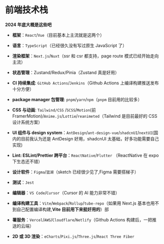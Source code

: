 # 前端技术栈

**2024 年底大概是这些吧**

- **框架**：`React`/`Vue`（目前基本上主流就是这两个）
- **语言**：`TypeScript`（已经很久没有写过原生 JavaScript 了）
- **渲染框架**：`Next.js`/`Nuxt`（ssr 和 csr 都支持，page route 模式已经开始走向主流）
- **状态管理**：Zustand/Redux/Pinia（Zustand 真是好用）
- **CI 持续集成**: `GitHub Actions`/`Jenkins`（Github Actions 上编译构建推送发布十分方便）
- **package manager 包管理**: `pnpm`/`yarn`/`npm`（`pnpm` 目前用的比较多）
- **CSS 与动画**: `Tailwind/CSS` /`SCSS`/`Motion`(前 FramerMotion)/`Anime.js`/`Lottie`/`reanimeted`（Tailwind 是目前最好的 CSS 设计系统方案）
- **UI 组件与 design system**：`AntDesign`/`ant-design-vue`/`shadcnUI`/`nextUI`(国内的目前我认为还是 AntDesign 好用，shadcnUI 太基础，好多功能需要自己实现)

- **Lint: ESLint/Prettier 跨平台**：`ReactNative`/`Flutter` （ReactNative 在 expo 下生态还不错）
- **设计软件**：`Figma`/`蓝湖`（sketch 已经很少见了,Figma 需要搭梯子）
- **测试**：`Jest`
- **编辑器**：`VS Code`/`Cursor`（Cursor 的 AI 能力非常不错）
- **编译构建工具**：`Vite`/`Webpack`/`Rollup`/`tube-repo`（如果用 Next.js 基本也用不到自己配置编译构建,**Vite 目前用下来挺好用的**）部
- **署服务**：`Vercel`/`AWS`/`Cloudflare`/`Netlify`（Github Actions 构建后，一把推送的云端）
- **2D 或 3D 渲染**：`eCharts`/`Pixi.js`/`Three.js`/`React Three Fiber`
